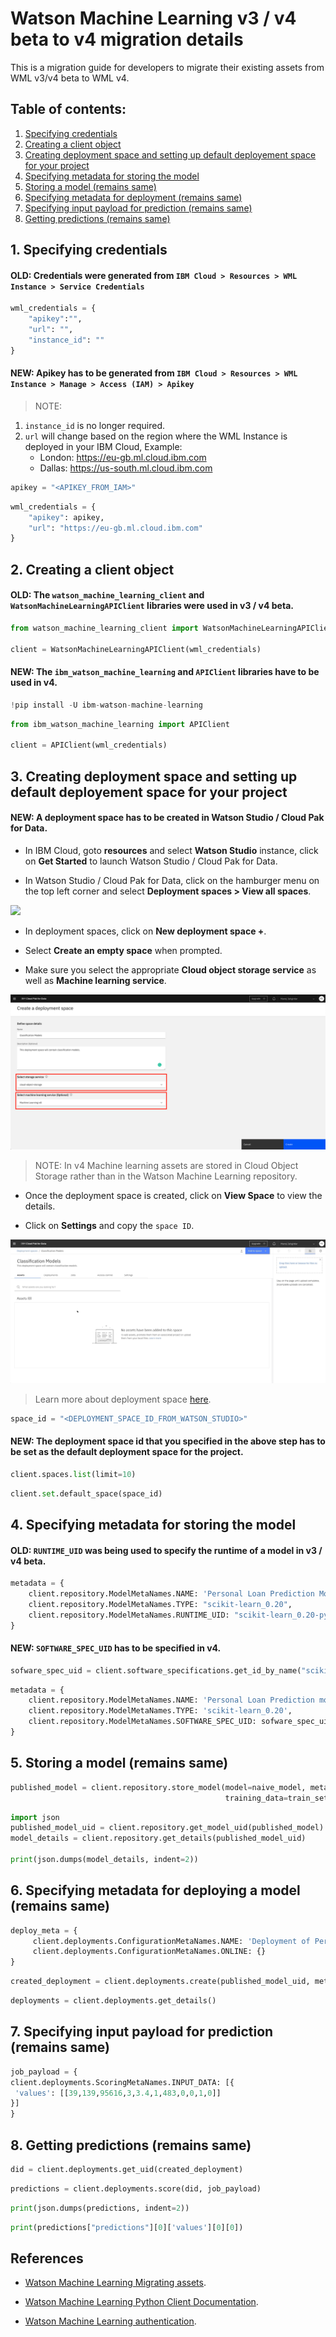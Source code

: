 # Watson Machine Learning v3 / v4 beta to v4 migration details

This is a migration guide for developers to migrate their existing assets from WML v3/v4 beta to WML v4.

## Table of contents:
1. [Specifying credentials](#1-specifying-credentials)
2. [Creating a client object](#2-creating-a-client-object)
3. [Creating deployment space and setting up default deployement space for your project](#3-creating-deployment-space-and-setting-up-default-deployement-space-for-your-project)
4. [Specifying metadata for storing the model](#4-specifying-metadata-for-storing-the-model)
5. [Storing a model (remains same)](#5-storing-a-model-remains-same)
6. [Specifying metadata for deployment (remains same)](#6-specifying-metadata-for-deployment-remains-same)
7. [Specifying input payload for prediction (remains same)](#7-specifying-input-payload-for-prediction-remains-same)
8. [Getting predictions (remains same)](#8-getting-predictions-remains-same)


## 1. Specifying credentials

#### **OLD**: Credentials were generated from `IBM Cloud > Resources > WML Instance > Service Credentials`


```python
wml_credentials = {
    "apikey":"",
    "url": "",
    "instance_id": ""
}
```

#### **NEW**: Apikey has to be generated from `IBM Cloud > Resources > WML Instance > Manage > Access (IAM) > Apikey`
>NOTE: 
1. `instance_id` is no longer required.
2. `url` will change based on the region where the WML Instance is deployed in your IBM Cloud, Example:
    - London: <https://eu-gb.ml.cloud.ibm.com>
    - Dallas: <https://us-south.ml.cloud.ibm.com>


```python
apikey = "<APIKEY_FROM_IAM>"
```


```python
wml_credentials = {
    "apikey": apikey,
    "url": "https://eu-gb.ml.cloud.ibm.com"
}
```

## 2. Creating a client object

#### **OLD**: The `watson_machine_learning_client` and `WatsonMachineLearningAPIClient` libraries were used in v3 / v4 beta.


```python
from watson_machine_learning_client import WatsonMachineLearningAPIClient

client = WatsonMachineLearningAPIClient(wml_credentials)
```

#### **NEW**: The `ibm_watson_machine_learning` and `APIClient` libraries have to be used in v4.


```python
!pip install -U ibm-watson-machine-learning
```


```python
from ibm_watson_machine_learning import APIClient

client = APIClient(wml_credentials)
```

## 3. Creating deployment space and setting up default deployement space for your project

#### **NEW**: A deployment space has to be created in Watson Studio / Cloud Pak for Data.

- In IBM Cloud, goto **resources** and select **Watson Studio** instance, click on **Get Started** to launch Watson Studio / Cloud Pak for Data.

- In Watson Studio / Cloud Pak for Data, click on the hamburger menu on the top left corner and select **Deployment spaces > View all spaces**.

![](doc/source/images/select-deployment-spaces.gif)

- In deployment spaces, click on **New deployment space +**.

- Select **Create an empty space** when prompted.

- Make sure you select the appropriate **Cloud object storage service** as well as **Machine learning service**.

![](doc/source/images/deployment-space.png)

>NOTE: In v4 Machine learning assets are stored in Cloud Object Storage rather than in the Watson Machine Learning repository.

- Once the deployment space is created, click on **View Space** to view the details.

- Click on **Settings** and copy the `space ID`.

![](doc/source/images/copy-space-id.gif)

> Learn more about deployment space [here](https://eu-gb.dataplatform.cloud.ibm.com/docs/content/wsj/wmls/wmls-deploy-overview.html).

```python
space_id = "<DEPLOYMENT_SPACE_ID_FROM_WATSON_STUDIO>"
```

#### **NEW**: The deployment space id that you specified in the above step has to be set as the default deployment space for the project.


```python
client.spaces.list(limit=10)
```


```python
client.set.default_space(space_id)
```

## 4. Specifying metadata for storing the model

#### **OLD**: `RUNTIME_UID` was being used to specify the runtime of a model in v3 / v4 beta.


```python
metadata = {
    client.repository.ModelMetaNames.NAME: 'Personal Loan Prediction Model',
    client.repository.ModelMetaNames.TYPE: "scikit-learn_0.20",
    client.repository.ModelMetaNames.RUNTIME_UID: "scikit-learn_0.20-py3.6"  
}
```

#### **NEW**: `SOFTWARE_SPEC_UID` has to be specified in v4.


```python
sofware_spec_uid = client.software_specifications.get_id_by_name("scikit-learn_0.20-py3.6")
```


```python
metadata = {
    client.repository.ModelMetaNames.NAME: 'Personal Loan Prediction model',
    client.repository.ModelMetaNames.TYPE: 'scikit-learn_0.20',
    client.repository.ModelMetaNames.SOFTWARE_SPEC_UID: sofware_spec_uid
}
```

## 5. Storing a model (remains same)


```python
published_model = client.repository.store_model(model=naive_model, meta_props=metadata, \
                                                training_data=train_set, training_target=train_labels)
```


```python
import json
published_model_uid = client.repository.get_model_uid(published_model)
model_details = client.repository.get_details(published_model_uid)

print(json.dumps(model_details, indent=2))
```

## 6. Specifying metadata for deploying a model (remains same)


```python
deploy_meta = {
     client.deployments.ConfigurationMetaNames.NAME: 'Deployment of Personal Loan Prediction',
     client.deployments.ConfigurationMetaNames.ONLINE: {}
}
```


```python
created_deployment = client.deployments.create(published_model_uid, meta_props=deploy_meta)
```


```python
deployments = client.deployments.get_details()
```

## 7. Specifying input payload for prediction (remains same)


```python
job_payload = {
client.deployments.ScoringMetaNames.INPUT_DATA: [{
 'values': [[39,139,95616,3,3.4,1,483,0,0,1,0]]
}]
}
```

## 8. Getting predictions (remains same)


```python
did = client.deployments.get_uid(created_deployment)
```


```python
predictions = client.deployments.score(did, job_payload)
```


```python
print(json.dumps(predictions, indent=2))
```


```python
print(predictions["predictions"][0]['values'][0][0])
```

## References

- [Watson Machine Learning Migrating assets](https://eu-gb.dataplatform.cloud.ibm.com/docs/content/wsj/analyze-data/migrating-assets.html?audience=wdp).

- [Watson Machine Learning Python Client Documentation](http://ibm-wml-api-pyclient.mybluemix.net/).

- [Watson Machine Learning authentication](https://eu-gb.dataplatform.cloud.ibm.com/docs/content/wsj/analyze-data/ml-authentication.html?audience=wdp).